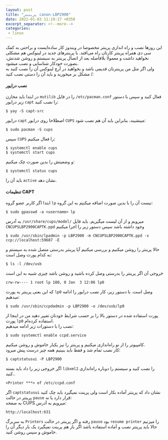 ```yaml
---
layout: post
title: "پرینتر canon-LBP2900"
date: 2022-01-03 11:19:17 +0350
excerpt_separator: <!--more-->
categories:
 - linux
---
```

این روز‌ها نصب و راه اندازی پرینتر مخصوصا در ویندوز کار ساده‌ایست و براحتی به کمک سی دی همراه پرینتر کارتان راه می‌افتد. با پرینترهای جدید در لینوکس هم مشکلی نخواهید داشت  و معمولا بلافاصله بعد از اتصال پرینتر به سیستم و روشن شدنش، بصورت خودکار شناسایی و نصب میشود.  
ولی اگر مثل من پرینترتان قدیمی باشد و بخواهید در آرچ لینوکس آن را نصب کنید به مشکل بر میخورید و باید آن را دستی نصب کنید /:    
<!--more-->
#### نصب درایور
در ابتدا باید مخازن `mutilib` را در فایل `/etc/pacman.conf` فعال کنید و سپس با دستور زیر درایور `capt` را نصب کنید:  
```console
$ yay -S capt-src
```  
درایور `capt` اصطلاحا روی درایور `CUPS` مینشیند، بنابراین باید آن هم نصب شود:  
```console
$ sudo pacman -S cups
```  
سپس `CUPS` را فعال میکنیم:   
```console
$ systemctl enable cups
$ systemctl start cups
```  
و وضعیتش را بدین صورت چک میکنیم:  
```console
$ systemctl status cups
```  
باید آن را `active` نشان دهد.  
#### تنظیمات CAPT
ابتدا اگر کاربر عضو گروه‌ `lp` نیست آن را با بدین صورت اضافه میکنیم به این گروه‌:  
```console
$ sudo gpasswd -a <username> lp
```  
به آدرس `/usr/share/cups/model/` میرویم و از آن لیست میگیریم. باید فایل `CNCUPSLBP2900CAPTK.ppd` وجود داشته باشد سپس دستور زیر را اجرا میکنیم  
```console
$ sudo /usr/sbin/lpadmin -p LBP2900 -m CNCUPSLBP2900CAPTK.ppd -v ccp://localhost:59687 -E
```  
حالا پرینتر را روشن میکنیم و بررسی میکنیم آیا پرینتر بدرستی متصل شده به سیستم و به کدام پورت وصل است:  
```console
$ ls -l /dev/usb
```  
خروجی آن اگر پرینتر را بدرستی وصل کرده باشید و روشن باشد چیزی شبیه به این است  
```console
crw-rw---- 1 root lp 180, 0 Jan  3 12:06 lp0
```  
که این یعنی پرینتر به پورت `lp0` وصل است. با دستور زیر، کار نصب درایور را ادامه میدهیم:  
```console
$ sudo /usr/sbin/ccpdadmin -p LBP2900 -o /dev/usb/lp0
```  
پورت استفاده شده در دستور بالا را بر حسب شرایط خودتان تغییر دهید من در اینجا از پورت `lp0` استفاده کرده‌ام.   
نصب را با دستورات زیر ادامه میدهیم:  
```console
$ sudo systemctl enable ccpd.service
```  
کامپیوتر را از نو راه‌اندازی میکنیم و پرینتر را نیز یکبار خاموش و روشن میکنیم.  
کار نصب تمام شد و فقط باید ببینیم همه چیز درست پیش میرود:
```console
$ captstatusui -P LBP2900
```  
اگر خروجی زیر را داد باید بسته `libxml2` را نصب کنید و سیستم را دوباره راه‌اندازی کنید..  
```console
<Printer ***> of /etc/ccpd.conf
```  
اگر `captstatusui` نشان داد که پرینتر آماده بکار است ولی پرینت نمیگیرد باید چک کنید پرینتر در حالت `pause` قرار دارد یا نه:  
به صفحه CUPS میرویم به آدرس:
```
http://localhost:631
```  
به سربرگ `Printers` رفته و اگر پرینتر در حالت `pause` بود `resume printer` را میزنیم  
حالا باید پرینتر نصب و آماده استفاده باشد اگر باز هم پرینت نمیگیرد یک بار دیگر آن را خاموش و سپس روشن کنید.
